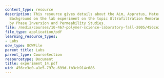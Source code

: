 ```yaml
---
content_type: resource
description: This resource gives details about the Aim, Appratus, Material and Brief
  Background on the lab experiment on the topic Ultrafiltration Membrane Formation
  by Phase Inversion and Permeability Studies.
file: /media/courses/10-467-polymer-science-laboratory-fall-2005/456ce3e0a1e5797e699dfb3cb914c686_experiment_14.pdf
file_type: application/pdf
learning_resource_types:
- Labs
ocw_type: OCWFile
parent_title: Labs
parent_type: CourseSection
resourcetype: Document
title: experiment_14.pdf
uid: 456ce3e0-a1e5-797e-699d-fb3cb914c686
---
```

